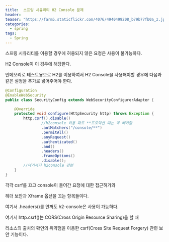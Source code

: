 ```yaml
---
title:  스프링 시큐리티 H2 Console 문제
header:
teaser: "https://farm5.staticflickr.com/4076/4940499208_b79b77fb0a_z.jpg"
categories:
  - spring
tags:
  - Spring
---
```


스프링 시큐리티를 이용할 경우에 혀용되지 않은 요청은 사용이 불가능하다.

H2 Console이 이 경우에 해당한다.

인메모리로 테스트용으로 H2를 이용하여서 H2 Console을 사용해야할 경우에 다음과 같은 설정을 추가로 넣어주어야 한다.

```java
@Configuration
@EnableWebSecurity
public class SecurityConfig extends WebSecurityConfigurerAdapter {

    @Override
    protected void configure(HttpSecurity http) throws Exception {
        http.csrf().disable()
                //h2console 허용 파트 **프로덕션 때는 꼭 뺴야함
                .antMatchers("/console/**")
                .permitAll()
                .anyRequest()
                .authenticated()
                .and()
                .headers()
                .frameOptions()
                .disable();
        //여기까지 h2console 관련
    }
}
```

각각 csrf를 끄고 console이 들어간 요청에 대한 접근허가와

헤더 보안과 Xframe 옵션을 끄는 항목들이다.

여기서 .headers()를 안꺼도 h2-console은 사용이 가능하다. 

여기서 http.csrf()는 CORS(Cross Origin Resource Sharing)을 할 때

리소스의 출처의 확인의 취약점을 이용한 csrf(Cross Site Request Forgery) 관련 보안 기능이다.
